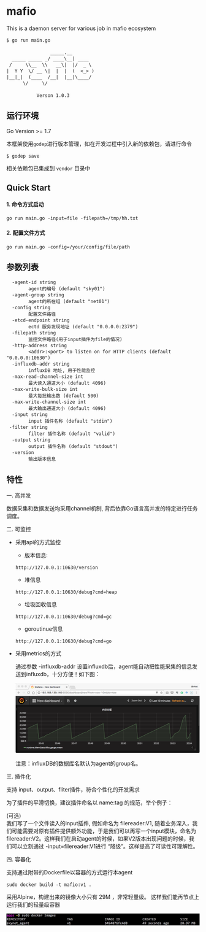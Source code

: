 mafio
===========

This is a daemon server for various job in mafio ecosystem

```
$ go run main.go

                _____.__        
  _____ _____ _/ ____\__| ____  
 /     \\__  \\   __\|  |/  _ \ 
|  Y Y  \/ __ \|  |  |  (  <_> )
|__|_|  (____  /__|  |__|\____/ 
      \/     \/     

		   Verson 1.0.3

```

## 运行环境

Go Version >= 1.7

本框架使用`godep`进行版本管理，如在开发过程中引入新的依赖包，请进行命令
```
$ godep save
```

相关依赖包已集成到 `vendor` 目录中

## Quick Start

#### 1. 命令方式启动

```
go run main.go -input=file -filepath=/tmp/hh.txt
```

#### 2. 配置文件方式

```
go run main.go -config=/your/config/file/path
```

## 参数列表

```
  -agent-id string
        agent的编号 (default "sky01")
  -agent-group string
        agent的所在组 (default "net01")
  -config string
        配置文件路径
  -etcd-endpoint string
        ectd 服务发现地址 (default "0.0.0.0:2379")
  -filepath string
        监控文件路径(用于input插件为file的情况)
  -http-address string
        <addr>:<port> to listen on for HTTP clients (default "0.0.0.0:10630")
  -influxdb-addr string
        influxDB 地址, 用于性能监控
  -max-read-channel-size int
        最大读入通道大小 (default 4096)
  -max-write-bulk-size int
        最大每批输出数 (default 500)
  -max-write-channel-size int
        最大输出通道大小 (default 4096)
  -input string
        input 插件名称 (default "stdin")
 -filter string
        filter 插件名称 (default "valid")
  -output string
        output 插件名称 (default "stdout")
  -version
        输出版本信息
```

## 特性

一. 高并发
    
数据采集和数据发送均采用channel机制, 背后依靠Go语言高并发的特定进行任务调度。

二. 可监控

- 采用api的方式监控 

    - 版本信息: 
    ```
    http://127.0.0.1:10630/version
    ```

    - 堆信息
    ```
    http://127.0.0.1:10630/debug?cmd=heap
    ```

    - 垃圾回收信息
    ```
    http://127.0.0.1:10630/debug?cmd=gc
    ```

    - goroutinue信息
    ```
    http://127.0.0.1:10630/debug?cmd=go
    ```

- 采用metrics的方式

    通过参数 -influxdb-addr 设置influxdb后，agent能自动把性能采集的信息发送到influxdb，十分方便！如下图：

    ![rs](doc/runsample.png)

    注意：influxDB的数据库名默认为agent的group名。

三. 插件化

支持 input、output、fliter插件，符合个性化的开发需求

为了插件的平滑切换，建议插件命名以 name:tag 的规范，举个例子：

(可选)  
我们写了一个文件读入的input插件, 假如命名为 filereader:V1, 随着业务深入，我们可能需要对原有插件提供额外功能，于是我们可以再写一个input模块，命名为 filereader:V2。这样我们在启动agent的时候，如果V2版本出现问题的时候，我们可以立刻通过 -input=filereader:V1进行 “降级”。这样提高了可读性可理解性。

四. 容器化

支持通过附带的Dockerfile以容器的方式运行本agent

```
sudo docker build -t mafio:v1 .
```

采用Alpine，构建出来的镜像大小只有 29M ，非常轻量级。 这样我们能再节点上运行我们的轻量级容器

![images](doc/image.png)